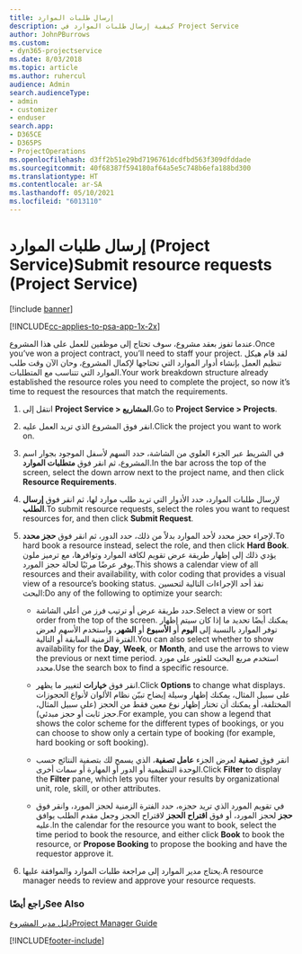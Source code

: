 ```yaml
---
title: إرسال طلبات الموارد
description: كيفية إرسال طلبات الموارد في Project Service
author: JohnPBurrows
ms.custom:
- dyn365-projectservice
ms.date: 8/03/2018
ms.topic: article
ms.author: ruhercul
audience: Admin
search.audienceType:
- admin
- customizer
- enduser
search.app:
- D365CE
- D365PS
- ProjectOperations
ms.openlocfilehash: d3ff2b51e29bd7196761dcdfbd563f309dfddade
ms.sourcegitcommit: 40f68387f594180af64a5e5c748b6efa188bd300
ms.translationtype: HT
ms.contentlocale: ar-SA
ms.lasthandoff: 05/10/2021
ms.locfileid: "6013110"
---
```

# <a name="submit-resource-requests-project-service"></a><span data-ttu-id="9f115-103">إرسال طلبات الموارد (Project Service)</span><span class="sxs-lookup"><span data-stu-id="9f115-103">Submit resource requests (Project Service)</span></span>

[!include [banner](../includes/psa-now-project-operations.md)]

[!INCLUDE[cc-applies-to-psa-app-1x-2x](../includes/cc-applies-to-psa-app-1x-2x.md)]

<span data-ttu-id="9f115-104">عندما تفوز بعقد مشروع، سوف تحتاج إلى موظفين للعمل على هذا المشروع.</span><span class="sxs-lookup"><span data-stu-id="9f115-104">Once you’ve won a project contract, you’ll need to staff your project.</span></span> <span data-ttu-id="9f115-105">لقد قام هيكل تنظيم العمل بإنشاء أدوار الموارد التي تحتاجها لإكمال المشروع، وحان الآن وقت طلب الموارد التي تتناسب مع المتطلبات.</span><span class="sxs-lookup"><span data-stu-id="9f115-105">Your work breakdown structure already established the resource roles you need to complete the project, so now it’s time to request the resources that match the requirements.</span></span>  
  
1.  <span data-ttu-id="9f115-106">انتقل إلى **Project Service > المشاريع**.</span><span class="sxs-lookup"><span data-stu-id="9f115-106">Go to **Project Service > Projects**.</span></span>  
  
2.  <span data-ttu-id="9f115-107">انقر فوق المشروع الذي تريد العمل عليه.</span><span class="sxs-lookup"><span data-stu-id="9f115-107">Click the project you want to work on.</span></span>  
  
3.  <span data-ttu-id="9f115-108">في الشريط عبر الجزء العلوي من الشاشة، حدد السهم لأسفل الموجود بجوار اسم المشروع، ثم انقر فوق **متطلبات الموارد**.</span><span class="sxs-lookup"><span data-stu-id="9f115-108">In the bar across the top of the screen, select the down arrow next to the project name, and then click **Resource Requirements**.</span></span>  
  
4.  <span data-ttu-id="9f115-109">لإرسال طلبات الموارد، حدد الأدوار التي تريد طلب موارد لها، ثم انقر فوق **إرسال الطلب‬**.</span><span class="sxs-lookup"><span data-stu-id="9f115-109">To submit resource requests, select the roles you want to request resources for, and then click **Submit Request**.</span></span>  
  
5.  <span data-ttu-id="9f115-110">لإجراء حجز محدد لأحد الموارد بدلاً من ذلك، حدد الدور، ثم انقر فوق **حجز محدد‬**.</span><span class="sxs-lookup"><span data-stu-id="9f115-110">To hard book a resource instead, select the role, and then click **Hard Book**.</span></span> <span data-ttu-id="9f115-111">يؤدي ذلك إلى إظهار طريقة عرض تقويم لكافة الموارد وتوافرها، مع ترميز ملون يوفر عرضًا مرئيًا لحالة حجز المورد.</span><span class="sxs-lookup"><span data-stu-id="9f115-111">This shows a calendar view of all resources and their availability, with color coding that provides a visual view of a resource’s booking status.</span></span> <span data-ttu-id="9f115-112">نفذ أحد الإجراءات التالية لتحسين البحث:</span><span class="sxs-lookup"><span data-stu-id="9f115-112">Do any of the following to optimize your search:</span></span>  
  
    -   <span data-ttu-id="9f115-113">حدد طريقة عرض أو ترتيب فرز من أعلى الشاشة.</span><span class="sxs-lookup"><span data-stu-id="9f115-113">Select a view or sort order from the top of the screen.</span></span> <span data-ttu-id="9f115-114">يمكنك أيضًا تحديد ما إذا كان سيتم إظهار توفر الموارد بالنسبة إلى **اليوم** أو **الأسبوع** أو **الشهر**، واستخدم الأسهم لعرض الفترة الزمنية السابقة أو التالية.</span><span class="sxs-lookup"><span data-stu-id="9f115-114">You can also select whether to show availability for the **Day**, **Week**, or **Month**, and use the arrows to view the previous or next time period.</span></span> <span data-ttu-id="9f115-115">استخدم مربع البحث للعثور على مورد محدد.</span><span class="sxs-lookup"><span data-stu-id="9f115-115">Use the search box to find a specific resource.</span></span>  
  
    -   <span data-ttu-id="9f115-116">انقر فوق **خيارات** لتغيير ما يظهر.</span><span class="sxs-lookup"><span data-stu-id="9f115-116">Click **Options** to change what displays.</span></span> <span data-ttu-id="9f115-117">على سبيل المثال، يمكنك إظهار وسيلة إيضاح تبيّن نظام الألوان لأنواع الحجوزات المختلفة، أو يمكنك أن تختار إظهار نوع معين فقط من الحجز (على سبيل المثال، حجز ثابت أو حجز مبدئي).</span><span class="sxs-lookup"><span data-stu-id="9f115-117">For example, you can show a legend that shows the color scheme for the different types of bookings, or you can choose to show only a certain type of booking (for example, hard booking or soft booking).</span></span>  
  
    -   <span data-ttu-id="9f115-118">انقر فوق **تصفية** لعرض الجزء **عامل تصفية**، الذي يسمح لك بتصفية النتائج حسب الوحدة التنظيمية أو الدور أو المهارة أو سمات أخرى.</span><span class="sxs-lookup"><span data-stu-id="9f115-118">Click **Filter** to display the **Filter** pane, which lets you filter your results by organizational unit, role, skill, or other attributes.</span></span>  
  
    -   <span data-ttu-id="9f115-119">في تقويم المورد الذي تريد حجزه، حدد الفترة الزمنية لحجز المورد، وانقر فوق **حجز** لحجز المورد، أو فوق **اقتراح الحجز** لاقتراح الحجز وجعل مقدم الطلب‬ يوافق عليه.</span><span class="sxs-lookup"><span data-stu-id="9f115-119">In the calendar for the resource you want to book, select the time period to book the resource, and either click **Book** to book the resource, or **Propose Booking** to propose the booking and have the requestor approve it.</span></span>  
  
6.  <span data-ttu-id="9f115-120">يحتاج مدير الموارد إلى مراجعة طلبات الموارد والموافقة عليها.</span><span class="sxs-lookup"><span data-stu-id="9f115-120">A resource manager needs to review and approve your resource requests.</span></span>  
  
### <a name="see-also"></a><span data-ttu-id="9f115-121">راجع أيضًا</span><span class="sxs-lookup"><span data-stu-id="9f115-121">See Also</span></span>  
 [<span data-ttu-id="9f115-122">دليل مدير المشروع</span><span class="sxs-lookup"><span data-stu-id="9f115-122">Project Manager Guide</span></span>](../psa/project-manager-guide.md)


[!INCLUDE[footer-include](../includes/footer-banner.md)]